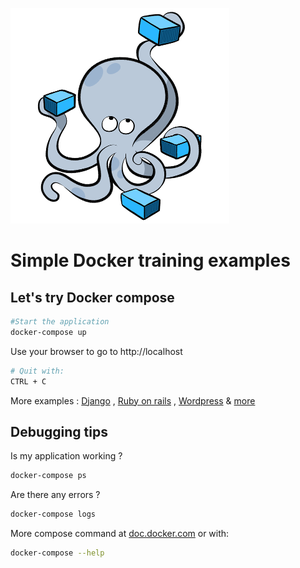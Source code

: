 ![Docker compose](../Logo/compose.png "Docker compose")
# Simple Docker training examples
## Let's try Docker compose

```bash
#Start the application
docker-compose up
```
Use your browser to go to http://localhost

```bash
# Quit with:
CTRL + C
```


More examples :
[Django](https://docs.docker.com/compose/django/) ,
[Ruby on rails](https://docs.docker.com/compose/rails/) ,
[Wordpress](https://docs.docker.com/compose/wordpress/) & [more](https://github.com/search?utf8=%E2%9C%93&q=in%3Apath+docker-compose.yml+extension%3Ayml)

## Debugging tips
Is my application working ?
```bash
docker-compose ps
```

Are there any errors ?
```bash
docker-compose logs
```

More compose command at [doc.docker.com](https://docs.docker.com/compose/reference/) or with:
```bash
docker-compose --help
```
